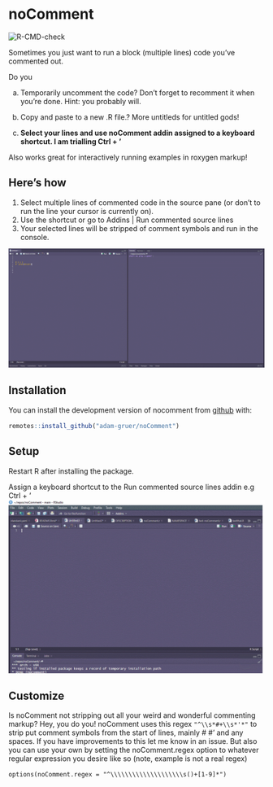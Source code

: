 
<!-- README.md is generated from README.Rmd. Please edit that file -->

# noComment

<!-- badges: start -->

![R-CMD-check](https://github.com/adam-gruer/noComment/workflows/R-CMD-check/badge.svg)
<!-- badges: end -->

Sometimes you just want to run a block (multiple lines) code you’ve
commented out.

Do you

<ol type="a">

<li>

Temporarily uncomment the code? Don’t forget to recomment it when you’re
done. Hint: you probably will.

</li>

<li>

Copy and paste to a new .R file.? More untitleds for untitled gods\!

</li>

<li>

<b>Select your lines and use noComment addin assigned to a keyboard
shortcut. I am trialling Ctrl + ’</b>

</li>

</ol>

Also works great for interactively running examples in roxygen markup\!

## Here’s how

1.  Select multiple lines of commented code in the source pane (or don’t
    to run the line your cursor is currently on).
2.  Use the shortcut or go to Addins | Run commented source lines
3.  Your selected lines will be stripped of comment symbols and run in
    the console.

![noComment](inst/media/noComment.gif)

## Installation

You can install the development version of nocomment from
[github](https://github.com) with:

``` r
remotes::install_github("adam-gruer/noComment")
```

## Setup

Restart R after installing the package.

Assign a keyboard shortcut to the Run commented source lines addin e.g
Ctrl + ’ ![shortcut](inst/media/shortcut.gif)

## Customize

Is noComment not stripping out all your weird and wonderful commenting
markup? Hey, you do you\! noComment uses this regex `"^\\s*#+\\s*'*"` to
strip put comment symbols from the start of lines, mainly \# \#’ and any
spaces. If you have improvements to this let me know in an issue. But
also you can use your own by setting the noComment.regex option to
whatever regular expression you desire like so (note, example is not a
real regex)

    options(noComment.regex = "^\\\\\\\\\\\\\\\\\\\\s()+[1-9]*")
